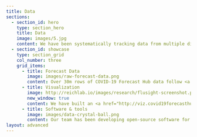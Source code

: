 ```yaml
---
title: Data
sections:
  - section_id: hero
    type: section_hero
    title: Data
    image: images/5.jpg
    content: We have been systematically tracking data from multiple different COVID-19 prediction models since early April 2020. 
  - section_id: showcase
    type: section_grid
    col_number: three
    grid_items:
      - title: Forecast Data
        image: images/raw-forecast-data.png
        content: Over 30m rows of COVID-19 Forecast Hub data follow <a href="https://github.com/reichlab/covid19-forecast-hub/blob/master/data-processed/README.md#forecast-file-format" target="_blank">a data model for probabilistic forecasts specified by quantiles</a>. These data are stored publicly in <a href="https://github.com/reichlab/covid19-forecast-hub/blob/master/README.md" target="_blank">a structured data storage repository</a> on GitHub. They can also be downloaded programmatically from our <a href="https://zoltardata.com/project/44" target="_blank">Zoltar API</a>.
      - title: Visualization
        image: http://reichlab.io/images/research/flusight-screenshot.png
        new_window: true
        content: We have built an <a href="http://viz.covid19forecasthub.org/" target="_blank">interactive visualization</a> so you can explore recent forecasts from multiple teams. Having all these forecasts in one place enables simple comparisons between models and model synthesis for decision-makers.
      - title: Software & tools
        image: images/data-crystal-ball.png
        content: Our team has been developing open-source software for years to assist with forecast modeling in outbreak response. We have developed <a href="http://reichlab.io/research#03-software" target="_blank">numerous packages</a> including the <a href="https://github.com/jarad/FluSight" target="_blank">FluSight R package</a>, the <a href="http://reichlab.io/d3-foresight/" target="_blank">d3-foresight javascript library</a>, and the <a href="https://zoltardata.com/" target="_blank">Zoltar system for forecast storage</a>.
layout: advanced
---
```

